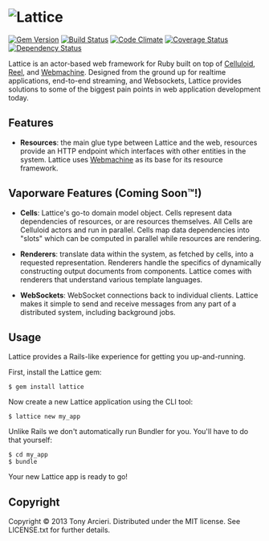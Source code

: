 ![Lattice](https://github.com/celluloid/lattice/raw/master/logo.png)
==========
[![Gem Version](https://badge.fury.io/rb/lattice.png)](http://rubygems.org/gems/lattice)
[![Build Status](https://secure.travis-ci.org/celluloid/lattice.png?branch=master)](http://travis-ci.org/celluloid/lattice)
[![Code Climate](https://codeclimate.com/github/celluloid/lattice.png)](https://codeclimate.com/github/celluloid/lattice)
[![Coverage Status](https://coveralls.io/repos/celluloid/lattice/badge.png)](https://coveralls.io/r/celluloid/lattice)
[![Dependency Status](https://gemnasium.com/celluloid/lattice.png)](https://gemnasium.com/celluloid/lattice)

Lattice is an actor-based web framework for Ruby built on top of
[Celluloid][celluloid], [Reel][reel], and [Webmachine][webmachine]. Designed
from the ground up for realtime applications, end-to-end streaming, and
Websockets, Lattice provides solutions to some of the biggest pain points in
web application development today.

[celluloid]: https://github.com/celluloid/celluloid/
[reel]: https://github.com/celluloid/reel
[webmachine]: https://github.com/seancribbs/webmachine-ruby/

## Features

* **Resources**: the main glue type between Lattice and the web, resources
  provide an HTTP endpoint which interfaces with other entities in the system.
  Lattice uses [Webmachine][webmachine] as its base for its resource framework.

[webmachine]: https://github.com/seancribbs/webmachine-ruby

## Vaporware Features (Coming Soon™!)

* **Cells**: Lattice's go-to domain model object. Cells represent data
  dependencies of resources, or are resources themselves. All Cells are
  Celluloid actors and run in parallel. Cells map data dependencies into "slots"
  which can be computed in parallel while resources are rendering.

[futures]: https://github.com/celluloid/celluloid/wiki/futures
[decent_exposure]: https://github.com/voxdolo/decent_exposure

* **Renderers**: translate data within the system, as fetched by cells, into
  a requested representation. Renderers handle the specifics of dynamically
  constructing output documents from components. Lattice comes with renderers
  that understand various template languages.

* **WebSockets**: WebSocket connections back to individual clients. Lattice
  makes it simple to send and receive messages from any part of a distributed
  system, including background jobs.

Usage
-----

Lattice provides a Rails-like experience for getting you up-and-running.

First, install the Lattice gem:

```
$ gem install lattice
```

Now create a new Lattice application using the CLI tool:

```
$ lattice new my_app
```

Unlike Rails we don't automatically run Bundler for you. You'll have to do
that yourself:

```
$ cd my_app
$ bundle
```

Your new Lattice app is ready to go!


Copyright
---------

Copyright © 2013 Tony Arcieri. Distributed under the MIT license.
See LICENSE.txt for further details.
